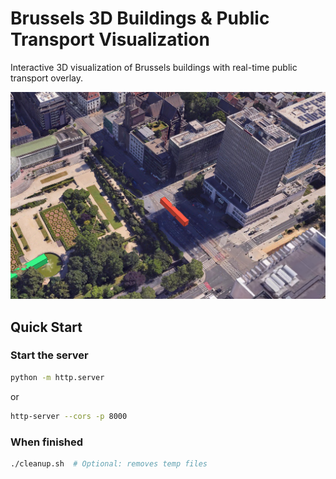 # Brussels 3D Buildings & Public Transport Visualization

Interactive 3D visualization of Brussels buildings with real-time public transport overlay.

![Demo Image](demo.png?raw=true "Demo Image")

## Quick Start

   ### Start the server
   ```bash
   python -m http.server
   ```
   or
   ```bash
   http-server --cors -p 8000 
   ```

   ### When finished
   ```bash
   ./cleanup.sh  # Optional: removes temp files
   ```
